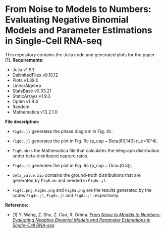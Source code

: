 # From Noise to Models to Numbers: Evaluating Negative Binomial Models and Parameter Estimations in Single-Cell RNA-seq

This repository contains the Julia code and generated plots for the paper [1].
**Requirements:**

- Julia v1.9.1
- DelimitedFiles v0.10.12
- Plots v1.39.0
- LinearAlgebra
- StatsBase v0.33.21
- StaticArrays v1.9.3
- Optim v1.9.4
- Random
- Mathematica v13.2.1.0

**File description:**

- `Fig4c.jl` generates the phase diagram in Fig. 4c.
- `Fig6c.jl` generates the plot in Fig. 6c (p_cap ~ Beta(60,140) n_c=10^4).
- `Fig6.nb` is the Mathematica file that calculates the telegraph distribution under beta-distributed capture rates.
- `Fig8a.jl` generates the plot in Fig. 8a (p_cap ~ Dirac(0.3)).
- `beta_value.zip` contains the ground-truth distributions that are generated by `Fig6.nb` and needed in `Fig6c.jl`.

- `Fig4c.png`, `Fig6c.png` and `Fig8a.png` are the results generated by the codes  `Fig4c.jl`, `Fig6c.jl` and `Fig8a.jl` respectively.

**Reference:**

- [1] Y. Wang, Z. Shu, Z. Cao, R. Grima. [*From Noise to Models to Numbers: Evaluating Negative Binomial Models and Parameter Estimations in Single-Cell RNA-seq*](https://www.biorxiv.org/content/10.1101/2025.05.05.652189v1)
